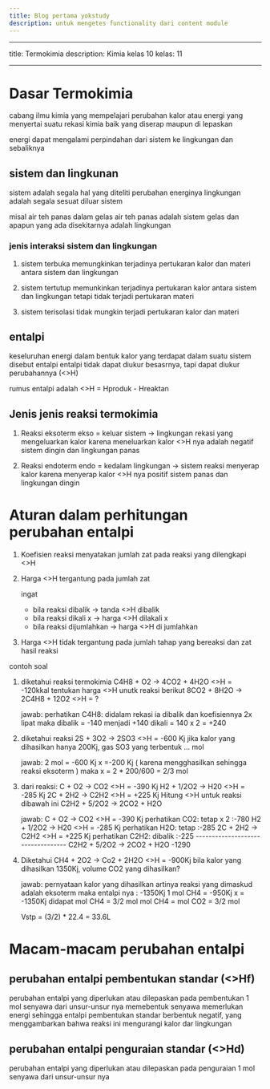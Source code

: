 ```yaml
---
title: Blog pertama yokstudy
description: untuk mengetes functionality dari content module
---
```


---
title: Termokimia
description: Kimia kelas 10
kelas: 11

---

# Dasar Termokimia
cabang ilmu kimia yang mempelajari perubahan kalor atau energi yang menyertai suatu rekasi kimia baik yang diserap maupun di lepaskan

energi dapat mengalami perpindahan dari sistem ke lingkungan dan sebaliknya

## sistem dan lingkunan
sistem adalah segala hal yang diteliti perubahan energinya
lingkungan adalah segala sesuat diluar sistem 

misal air teh panas dalam gelas 
air teh panas adalah sistem
gelas dan apapun yang ada disekitarnya adalah lingkungan

### jenis interaksi sistem dan lingkungan
1. sistem terbuka
    memungkinkan terjadinya pertukaran kalor dan materi antara sistem dan lingkungan

2. sistem tertutup
    memunkinkan terjadinya pertukaran kalor antara sistem dan lingkungan tetapi tidak terjadi pertukaran materi

3. sistem terisolasi
    tidak mungkin terjadi pertukaran kalor dan materi

## entalpi
keseluruhan energi dalam bentuk kalor yang terdapat dalam suatu sistem disebut entalpi
entalpi tidak dapat diukur besasrnya, tapi dapat diukur perubahannya (<>H)

rumus entalpi adalah <>H = Hproduk - Hreaktan

## Jenis jenis reaksi termokimia

1. Reaksi eksoterm
ekso = keluar 
sistem -> lingkungan
rekasi yang mengeluarkan kalor
karena meneluarkan kalor <>H nya adalah negatif
sistem dingin dan lingkungan panas

2. Reaksi endoterm
endo = kedalam
lingkungan -> sistem
reaksi menyerap kalor
karena menyerap kalor <>H nya positif 
sistem panas dan lingkungan dingin

# Aturan dalam perhitungan perubahan entalpi

1. Koefisien reaksi menyatakan jumlah zat pada reaksi yang dilengkapi <>H

2. Harga <>H tergantung pada jumlah zat

    ingat
    * bila reaksi dibalik -> tanda <>H dibalik
    * bila reaksi dikali x -> harga <>H dilakali x
    * bila reaksi dijumlahkan -> harga <>H di jumlahkan

3. Harga <>H tidak tergantung pada jumlah tahap yang bereaksi dan zat hasil reaksi 

contoh soal 

1.  diketahui reaksi termokimia C4H8 + O2 -> 4CO2 + 4H2O  <>H = -120kkal
    tentukan harga <>H unutk reaksi berikut 
    8CO2 + 8H2O -> 2C4H8 + 12O2 <>H = ?

    jawab:
    perhatikan C4H8: didalam rekasi ia dibalik dan koefisiennya 2x lipat maka
    dibalik = -140 menjadi +140 
    dikali = 140 x 2 = +240 

2.  diketahui reaksi 2S + 3O2 -> 2SO3 <>H = -600 Kj
    jika kalor yang dihasilkan hanya 200Kj, gas SO3
    yang terbentuk ... mol

    jawab:
    2 mol = -600 Kj
    x  =-200 Kj ( karena mengghasilkan sehingga reaksi eksoterm )
    maka x = 2 * 200/600 = 2/3 mol

3.  dari reaksi:
    C + O2 -> CO2 <>H = -390 Kj
    H2 + 1/2O2 -> H20 <>H = -285 Kj
    2C + 2H2 -> C2H2 <>H = +225 Kj
    Hitung <>H untuk reaksi dibawah ini
    C2H2 + 5/2O2 -> 2CO2 + H2O
    
    jawab:
    C + O2 -> CO2 <>H = -390 Kj         perhatikan CO2: tetap x 2   :-780
    H2 + 1/2O2 -> H20 <>H = -285 Kj     perhatikan H2O: tetap       :-285
    2C + 2H2 -> C2H2 <>H = +225 Kj      perhatikan C2H2: dibalik    :-225
                                        ----------------------------------
    C2H2 + 5/2O2 -> 2CO2 + H2O                                       -1290

4.  Diketahui CH4 + 2O2 -> Co2 + 2H2O <>H = -900Kj
    bila kalor yang dihasilkan 1350Kj, volume CO2 yang dihasilkan?
    
    jawab:
    pernyataan kalor yang dihasilkan artinya reaksi yang dimaskud adalah eksoterm maka entalpi nya : -1350Kj
    1 mol CH4 = -950Kj
    x = -1350Kj
    didapat mol CH4 = 3/2 mol
    mol CH4 = mol CO2 = 3/2 mol

    Vstp = (3/2) * 22.4 = 33.6L

# Macam-macam perubahan entalpi

## perubahan entalpi pembentukan standar (<>Hf)
perubahan entalpi yang diperlukan atau dilepaskan pada pembentukan 1 mol senyawa dari unsur-unsur nya
memebentuk senyawa memerlukan energi sehingga entalpi pembentukan standar berbentuk negatif, yang menggambarkan bahwa reaksi ini mengurangi kalor dar lingkungan

## perubahan entalpi penguraian standar (<>Hd)
perubahan entalpi yang diperlukan atau dilepaskan pada penguraian 1 mol senyawa dari unsur-unsur nya
